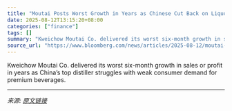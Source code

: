 ```yaml
---
title: "Moutai Posts Worst Growth in Years as Chinese Cut Back on Liquor"
date: 2025-08-12T13:15:20+08:00
categories: ["finance"]
tags: []
summary: "Kweichow Moutai Co. delivered its worst six-month growth in sales or profit in years as China’s top distiller struggles with weak consumer demand for premium beverages."
source_url: "https://www.bloomberg.com/news/articles/2025-08-12/moutai-posts-worst-growth-in-years-as-chinese-cut-back-on-liquor"
---
```


Kweichow Moutai Co. delivered its worst six-month growth in sales or profit in years as China’s top distiller struggles with weak consumer demand for premium beverages.

---

*来源: [原文链接](https://www.bloomberg.com/news/articles/2025-08-12/moutai-posts-worst-growth-in-years-as-chinese-cut-back-on-liquor)*
